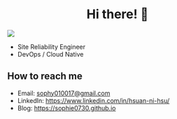 <div align="center">
  <h1>Hi there! 👋</h1>
</div>

![](https://komarev.com/ghpvc/?username=sophie0730&color=brightgreen&style=for-the-badge)

- Site Reliability Engineer
- DevOps / Cloud Native

## How to reach me
- Email: sophy010017@gmail.com
- LinkedIn: https://www.linkedin.com/in/hsuan-ni-hsu/
- Blog: https://sophie0730.github.io

